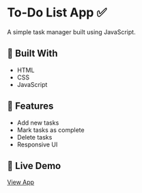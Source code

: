 # To-Do List App ✅

A simple task manager built using JavaScript.

## 🔧 Built With
- HTML
- CSS
- JavaScript

## 🧩 Features
- Add new tasks
- Mark tasks as complete
- Delete tasks
- Responsive UI

## 🚀 Live Demo
[View App](https://fawaaz21buha.github.io/todo-list-app)